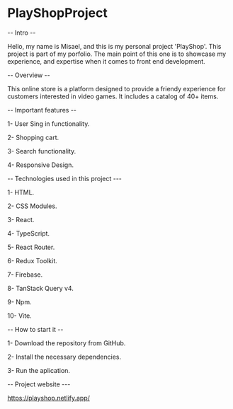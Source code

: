 # PlayShopProject

-- Intro --

Hello, my name is Misael, and this is my personal project 'PlayShop'.
This project is part of my porfolio. The main point of this one is to showcase my 
experience, and expertise when it comes to front end development.




-- Overview --

This online store is a platform designed to provide a friendy experience for customers interested
in video games. It includes a catalog of 40+ items.




-- Important features --

1- User Sing in functionality.

2- Shopping cart.

3- Search functionality.

4- Responsive Design.




-- Technologies used in this project ---

1- HTML.

2- CSS Modules.

3- React.

4- TypeScript.

5- React Router.

6- Redux Toolkit.

7- Firebase.

8- TanStack Query v4.

9- Npm.

10- Vite.




-- How to start it --

1- Download the repository from GitHub.

2- Install the necessary dependencies.

3- Run the aplication.




-- Project website ---

https://playshop.netlify.app/











